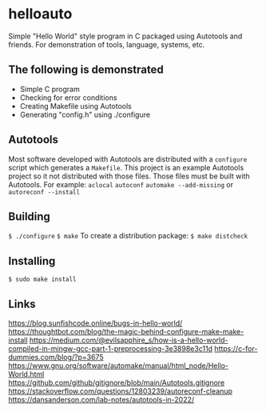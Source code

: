 # helloauto
Simple "Hello World" style program in C packaged using Autotools and friends.
For demonstration of tools, language, systems, etc.

## The following is demonstrated
- Simple C program
- Checking for error conditions
- Creating Makefile using Autotools
- Generating "config.h" using ./configure

## Autotools
Most software developed with Autotools are distributed with a `configure` 
script which generates a `Makefile`. This project is an example Autotools
project so it not distributed with those files. Those files must be built
with Autotools.
For example:
``aclocal``
``autoconf``
``automake --add-missing``
or
``autoreconf --install``

## Building
``$ ./configure``
``$ make``
To create a distribution package:
``$ make distcheck``

## Installing
``$ sudo make install``

## Links
https://blog.sunfishcode.online/bugs-in-hello-world/
https://thoughtbot.com/blog/the-magic-behind-configure-make-make-install
https://medium.com/@evilsapphire_s/how-is-a-hello-world-compiled-in-mingw-gcc-part-1-preprocessing-3e3898e3c11d
https://c-for-dummies.com/blog/?p=3675
https://www.gnu.org/software/automake/manual/html_node/Hello-World.html
https://github.com/github/gitignore/blob/main/Autotools.gitignore
https://stackoverflow.com/questions/12803239/autoreconf-cleanup
https://dansanderson.com/lab-notes/autotools-in-2022/

